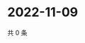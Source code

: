 # 2022-11-09

共 0 条

<!-- BEGIN WEIBO -->
<!-- 最后更新时间 Wed Nov 09 2022 06:17:50 GMT+0800 (China Standard Time) -->

<!-- END WEIBO -->
